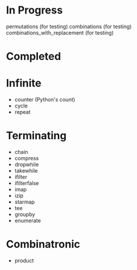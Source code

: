In Progress
===========
permutations (for testing)
combinations (for testing)
combinations_with_replacement (for testing)

Completed
=========
# Infinite
- counter (Python's count)
- cycle
- repeat

# Terminating
- chain
- compress
- dropwhile
- takewhile
- ifilter
- ifilterfalse
- imap
- izip
- starmap
- tee
- groupby
- enumerate

# Combinatronic
- product
